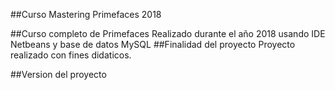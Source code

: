 ##Curso Mastering Primefaces 2018

##Curso completo de Primefaces
Realizado durante el año 2018 usando IDE Netbeans
y base de datos MySQL
##Finalidad del proyecto
Proyecto realizado con fines didaticos.

##Version del proyecto
